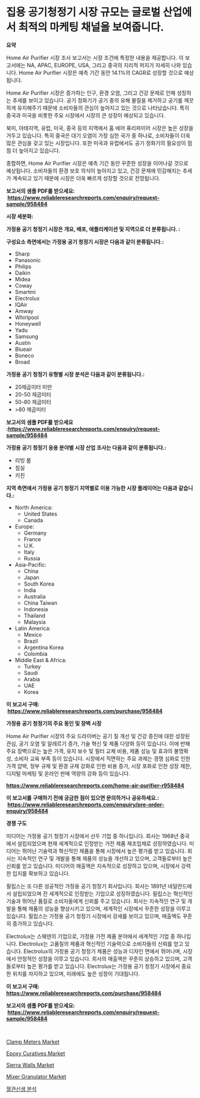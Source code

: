 <p><h1>집용 공기청정기 시장 규모는 글로벌 산업에서 최적의 마케팅 채널을 보여줍니다.</h1></p><p><strong>요약</strong></p>
<p><p>Home Air Purifier 시장 조사 보고서는 시장 조건에 특정한 내용을 제공합니다. 이 보고서에는 NA, APAC, EUROPE, USA, 그리고 중국의 지리적 퍼지가 자세히 나와 있습니다. Home Air Purifier 시장은 예측 기간 동안 14.1%의 CAGR로 성장할 것으로 예상됩니다.</p><p>Home Air Purifier 시장은 증가하는 인구, 환경 오염, 그리고 건강 문제로 인해 성장하는 추세를 보이고 있습니다. 공기 정화기가 공기 중의 유해 물질을 제거하고 공기를 깨끗하게 유지해주기 때문에 소비자들의 관심이 높아지고 있는 것으로 나타났습니다. 특히 중국과 미국을 비롯한 주요 시장에서 시장의 큰 성장이 예상되고 있습니다.</p><p>북미, 아태지역, 유럽, 미국, 중국 등의 지역에서 홈 에어 퓨리파이어 시장은 높은 성장을 거두고 있습니다. 특히 중국은 대기 오염이 가장 심한 국가 중 하나로, 소비자들이 더욱 많은 관심을 갖고 있는 시장입니다. 또한 미국과 유럽에서도 공기 정화기의 필요성이 점점 더 높아지고 있습니다.</p><p>종합하면, Home Air Purifier 시장은 예측 기간 동안 꾸준한 성장을 이어나갈 것으로 예상됩니다. 소비자들의 환경 보호 의식이 높아지고 있고, 건강 문제에 민감해지는 추세가 계속되고 있기 때문에 시장은 더욱 빠르게 성장할 것으로 전망됩니다.</p></p>
<p><strong>보고서의 샘플 PDF를 받으세요: &nbsp;<a href="https://www.reliableresearchreports.com/enquiry/request-sample/958484">https://www.reliableresearchreports.com/enquiry/request-sample/958484</a></strong></p>
<p><strong>시장 세분화:</strong></p>
<p><strong> 가정용 공기 청정기 시장은 개요, 배포, 애플리케이션 및 지역으로 더 분류됩니다. :</strong></p>
<p><strong>구성요소 측면에서는 가정용 공기 청정기 시장은 다음과 같이 분류됩니다.:</strong></p>
<p><ul><li>Sharp</li><li>Panasonic</li><li>Philips</li><li>Daikin</li><li>Midea</li><li>Coway</li><li>Smartmi</li><li>Electrolux</li><li>IQAir</li><li>Amway</li><li>Whirlpool</li><li>Honeywell</li><li>Yadu</li><li>Samsung</li><li>Austin</li><li>Blueair</li><li>Boneco</li><li>Broad</li></ul></p>
<p><strong> 가정용 공기 청정기 유형별 시장 분석은 다음과 같이 분류됩니다.:</strong></p>
<p><ul><li>20제곱미터 미만</li><li>20-50 제곱미터</li><li>50-80 제곱미터</li><li>>80 제곱미터</li></ul></p>
<p><strong>보고서의 샘플 PDF를 받으세요 :<a href="https://www.reliableresearchreports.com/enquiry/request-sample/958484">https://www.reliableresearchreports.com/enquiry/request-sample/958484</a></strong></p>
<p><strong> 가정용 공기 청정기 응용 분야별 시장 산업 조사는 다음과 같이 분류됩니다.:</strong></p>
<p><ul><li>리빙 룸</li><li>침실</li><li>키친</li></ul></p>
<p><strong>지역 측면에서 가정용 공기 청정기 지역별로 이용 가능한 시장 플레이어는 다음과 같습니다.:</strong></p>
<p><ul>
    <li>
        North America:
        <ul>
            <li>United States</li>
            <li>Canada</li>
        </ul>
    </li>
    <li>
        Europe:
        <ul>
            <li>Germany</li>
            <li>France</li>
            <li>U.K.</li>
            <li>Italy</li>
            <li>Russia</li>
        </ul>
    </li>
    <li>
        Asia-Pacific:
        <ul>
            <li>China</li>
            <li>Japan</li>
            <li>South Korea</li>
            <li>India</li>
            <li>Australia</li>
            <li>China Taiwan</li>
            <li>Indonesia</li>
            <li>Thailand</li>
            <li>Malaysia</li>
        </ul>
    </li>
    <li>
        Latin America:
        <ul>
            <li>Mexico</li>
            <li>Brazil</li>
            <li>Argentina Korea</li>
            <li>Colombia</li>
        </ul>
    </li>
    <li>
        Middle East & Africa:
        <ul>
            <li>Turkey</li>
            <li>Saudi</li>
            <li>Arabia</li>
            <li>UAE</li>
            <li>Korea</li>
        </ul>
    </li>
    </ul></p>
<p><strong>이 보고서 구매: &nbsp;<a href="https://www.reliableresearchreports.com/purchase/958484">https://www.reliableresearchreports.com/purchase/958484</a></strong></p>
<p><strong>가정용 공기 청정기의 주요 동인 및 장벽 시장</strong></p>
<p><p>Home Air Purifier 시장의 주요 드라이버는 공기 질 개선 및 건강 증진에 대한 성장된 관심, 공기 오염 및 알레르기 증가, 기술 혁신 및 제품 다양화 등이 있습니다. 이에 반해 주요 장벽으로는 높은 가격, 유지 보수 및 필터 교체 비용, 제품 성능 및 효과의 불명확성, 소비자 교육 부족 등이 있습니다. 시장에서 직면하는 주요 과제는 경쟁 심화로 인한 가격 압박, 정부 규제 및 환경 규제 강화로 인한 비용 증가, 시장 포화로 인한 성장 제한, 디지털 마케팅 및 온라인 판매 역량의 강화 등이 있습니다.</p></p>
<p><strong><a href="https://www.reliableresearchreports.com/home-air-purifier-r958484">https://www.reliableresearchreports.com/home-air-purifier-r958484</a></strong></p>
<p><strong>이 보고서를 구매하기 전에 궁금한 점이 있으면 문의하거나 공유하세요.: &nbsp;<a href="https://www.reliableresearchreports.com/enquiry/pre-order-enquiry/958484">https://www.reliableresearchreports.com/enquiry/pre-order-enquiry/958484</a></strong></p>
<p><strong>경쟁 구도</strong></p>
<p><p>미디어는 가정용 공기 청정기 시장에서 선두 기업 중 하나입니다. 회사는 1968년 중국에서 설립되었으며 현재 세계적으로 인정받는 가전 제품 제조업체로 성장하였습니다. 미디어는 뛰어난 기술력과 혁신적인 제품을 통해 시장에서 높은 평가를 받고 있습니다. 회사는 지속적인 연구 및 개발을 통해 제품의 성능을 개선하고 있으며, 고객들로부터 높은 신뢰를 얻고 있습니다. 미디어의 매출액은 지속적으로 성장하고 있으며, 시장에서 강력한 입지를 확보하고 있습니다.</p><p>필립스는 또 다른 성공적인 가정용 공기 청정기 회사입니다. 회사는 1891년 네덜란드에서 설립되었으며 전 세계적으로 인정받는 기업으로 성장하였습니다. 필립스는 혁신적인 기술과 뛰어난 품질로 소비자들에게 신뢰를 주고 있습니다. 회사는 지속적인 연구 및 개발을 통해 제품의 성능을 향상시키고 있으며, 세계적인 시장에서 꾸준한 성장을 이루고 있습니다. 필립스는 가정용 공기 청정기 시장에서 강세를 보이고 있으며, 매출액도 꾸준히 증가하고 있습니다.</p><p>Electrolux는 스웨덴의 기업으로, 가정용 가전 제품 분야에서 세계적인 기업 중 하나입니다. Electrolux는 고품질의 제품과 혁신적인 기술력으로 소비자들의 신뢰를 얻고 있습니다. Electrolux의 가정용 공기 청정기 제품은 성능과 디자인 면에서 뛰어나며, 시장에서 안정적인 성장을 이루고 있습니다. 회사의 매출액은 꾸준히 상승하고 있으며, 고객들로부터 높은 평가를 받고 있습니다. Electrolux는 가정용 공기 청정기 시장에서 중요한 위치를 차지하고 있으며, 미래에도 높은 성장이 기대됩니다.</p></p>
<p><strong>이 보고서 구매: &nbsp; <a href="https://www.reliableresearchreports.com/purchase/958484">https://www.reliableresearchreports.com/purchase/958484</a></strong></p>
<p><strong>보고서의 샘플 PDF를 받으세요: &nbsp;<a href="https://www.reliableresearchreports.com/enquiry/request-sample/958484">https://www.reliableresearchreports.com/enquiry/request-sample/958484</a></strong><strong></strong></p>
<p>&nbsp;</p>
<p><p><a href="https://github.com/ashepherd82/Market-Research-Report-List-4/blob/main/clamp-meters-market.md">Clamp Meters Market</a></p><p><a href="https://issuu.com/reportprime-2/docs/epoxy-curatives-market-size-2030.pptx">Epoxy Curatives Market</a></p><p><a href="https://issuu.com/reportprime-2/docs/sierra-walls-market-size-2030.pptx">Sierra Walls Market</a></p><p><a href="https://view.publitas.com/reportprime-1/analyzing-mixer-granulator-market-global-industry-perspective-and-forecast-2024-to-2031/">Mixer Granulator Market</a></p><p><a href="https://github.com/ZacharyScthmitt4465/Market-Research-Report-List-1/blob/main/250463627260.md">혈관신생 분석</a></p></p>